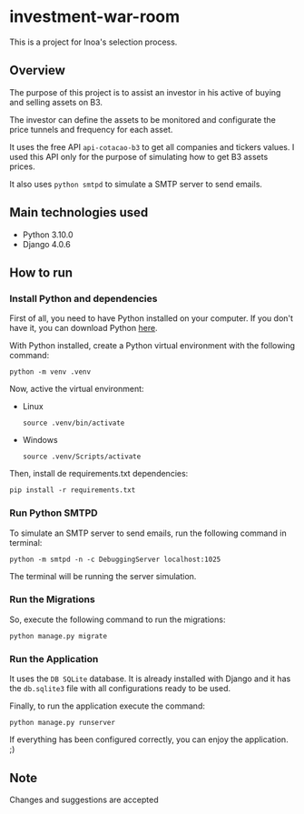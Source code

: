 # investment-war-room

This is a project for Inoa's selection process.

## Overview

The purpose of this project is to assist an investor in his active of buying and selling assets on B3.

The investor can define the assets to be monitored and configurate the price tunnels and frequency for each asset.

It uses the free API `api-cotacao-b3` to get all companies and tickers values. I used this API only for the purpose of simulating how to get B3 assets prices.

It also uses `python smtpd` to simulate a SMTP server to send emails.

## Main technologies used

- Python 3.10.0
- Django 4.0.6

## How to run
### Install Python and dependencies

First of all, you need to have Python installed on your computer. If you don't have it, you can download Python [here](https://www.python.org/downloads/).

With Python installed, create a Python virtual environment with the following command:
```
python -m venv .venv
```

Now, active the virtual environment:
- Linux
    ```
    source .venv/bin/activate
    ```
- Windows
    ```
    source .venv/Scripts/activate
    ```

Then, install de requirements.txt dependencies:
```
pip install -r requirements.txt
```

### Run Python SMTPD

To simulate an SMTP server to send emails, run the following command in terminal:
```
python -m smtpd -n -c DebuggingServer localhost:1025 
```

The terminal will be running the server simulation.

### Run the Migrations


So, execute the following command to run the migrations:
```
python manage.py migrate
```
### Run the Application
It uses the `DB SQLite` database. It is already installed with Django and it has the `db.sqlite3` file with all configurations ready to be used.

Finally, to run the application execute the command:
```
python manage.py runserver
```

If everything has been configured correctly, you can enjoy the application. ;)

## Note

Changes and suggestions are accepted
